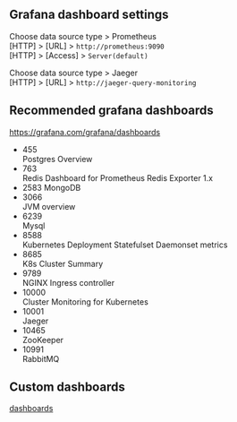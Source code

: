 ## Grafana dashboard settings
Choose data source type > Prometheus  
[HTTP] > [URL] > `http://prometheus:9090`  
[HTTP] > [Access] > `Server(default)`  

Choose data source type > Jaeger  
[HTTP] > [URL] > `http://jaeger-query-monitoring`  

## Recommended grafana dashboards
https://grafana.com/grafana/dashboards
* 455  
Postgres Overview
* 763  
Redis Dashboard for Prometheus Redis Exporter 1.x
* 2583
MongoDB
* 3066  
JVM overview
* 6239  
Mysql
* 8588  
Kubernetes Deployment Statefulset Daemonset metrics
* 8685  
K8s Cluster Summary
* 9789  
NGINX Ingress controller
* 10000  
Cluster Monitoring for Kubernetes
* 10001  
Jaeger
* 10465  
ZooKeeper
* 10991  
RabbitMQ

## Custom dashboards
[dashboards](./dashboard)
